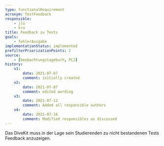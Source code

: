 ```yaml
---
type: functionalRequirement
acronym: TestFeedback
responsible:
    - jlü
    - kru
title: Feedback zu Tests
goals: 
    - fehlerAusgabe
implementationStatus: implemented
prefilterPriorizationPoints: 2
source:
    - [beobachtungstagebuch, PC2]
history:
    v1:
        date: 2021-07-07
        comment: initially created
    v2:
        date: 2021-07-07
        comment: edited wording
    v3:
        date: 2021-07-12
        comment: Added all responsible authors
    v4:
        date: 2021-07-16
        comment: Modified responsibles as discussed
---
```


Das DiveKit muss in der Lage sein Studierenden zu nicht bestandenen Tests Feedback anzuzeigen.
